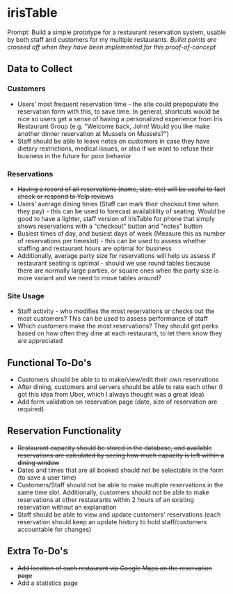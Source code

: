 # irisTable #

Prompt: Build a simple prototype for a restaurant reservation system, usable by both staff and customers for my multiple restaurants.
*Bullet points are crossed off when they have been implemented for this proof-of-concept*

## Data to Collect ##
### Customers ###
* Users' most frequent reservation time - the site could prepopulate the reservation form with this, to save time. In general, shortcuts would be nice so users get a sense of having a personalized experience from Iris Restaurant Group (e.g. "Welcome back, John! Would you like make another dinner reservation at Mussels on Mussels?")
* Staff should be able to leave notes on customers in case they have dietary restrictions, medical issues, or also if we want to refuse their business in the future for poor behavior

### Reservations ###
* <strike>Having a record of all reservations (name, size, etc) will be useful to fact check or respond to Yelp reviews</strike>
* Users' average dining times (Staff can mark their checkout time when they pay) - this can be used to forecast availablility of seating.  Would be good to have a lighter, staff version of IrisTable for phone that simply shows reservations with a "checkout" button and "notes" button
* Busiest times of day, and busiest days of week (Measure this as number of reservations per timeslot) - this can be used to assess whether staffing and restaurant hours are optimal for business
* Additionally, average party size for reservations will help us assess if restaurant seating is optimal - should we use round tables because there are normally large parties, or square ones when the party size is more variant and we need to move tables around?

### Site Usage ###
* Staff activity - who modifies the most reservations or checks out the most customers? This can be used to assess performance of staff
* Which customers make the most reservations? They should get perks based on how often they dine at each restaurant, to let them know they are appreciated

## Functional To-Do's ##
* Customers should be able to to make/view/edit their own reservations
* After dining, customers and servers should be able to rate each other (I got this idea from Uber, which I always thought was a great idea)
* Add form validation on reservation page (date, size of reservation are required)

## Reservation Functionality ##
* <strike>Restaurant capacity should be stored in the database, and available reservations are calculated by seeing how much capacity is left within a dining window</strike>
* Dates and times that are all booked should not be selectable in the form (to save a user time)
* Customers/Staff should not be able to make multiple reservations in the same time slot. Additionally, customers should not be able to make reservations at other restaurants within 2 hours of an existing reservation without an explanation
* Staff should be able to view and update customers' reservations (each reservation should keep an update history to hold staff/customers accountable for changes)

## Extra To-Do's ##
* <strike>Add location of each restaurant via Google Maps on the reservation page</strike>
* Add a statistics page
